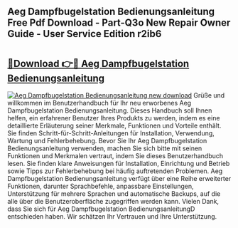 ## Aeg Dampfbugelstation Bedienungsanleitung Free Pdf Download - Part-Q3o New Repair Owner Guide - User Service Edition r2ib6

# <h2><a href="http://df35eya.blite.top/?on=Aeg+Dampfbugelstation+Bedienungsanleitung">🔗Download 👉🔴 Aeg Dampfbugelstation Bedienungsanleitung</a></h2>

[![Aeg Dampfbugelstation Bedienungsanleitung new download](https://i.imgur.com/lujVjoI.png)](http://df35eya.blite.top/?on=Aeg+Dampfbugelstation+Bedienungsanleitung)
Grüße und willkommen im Benutzerhandbuch für Ihr neu erworbenes Aeg Dampfbugelstation Bedienungsanleitung. Dieses Handbuch soll Ihnen helfen, ein erfahrener Benutzer Ihres Produkts zu werden, indem es eine detaillierte Erläuterung seiner Merkmale, Funktionen und Vorteile enthält. Sie finden Schritt-für-Schritt-Anleitungen für Installation, Verwendung, Wartung und Fehlerbehebung. Bevor Sie Ihr Aeg Dampfbugelstation Bedienungsanleitung verwenden, machen Sie sich bitte mit seinen Funktionen und Merkmalen vertraut, indem Sie dieses Benutzerhandbuch lesen. Sie finden klare Anweisungen für Installation, Einrichtung und Betrieb sowie Tipps zur Fehlerbehebung bei häufig auftretenden Problemen. Aeg Dampfbugelstation Bedienungsanleitung verfügt über eine Reihe erweiterter Funktionen, darunter Sprachbefehle, anpassbare Einstellungen, Unterstützung für mehrere Sprachen und automatische Backups, auf die alle über die Benutzeroberfläche zugegriffen werden kann. Vielen Dank, dass Sie sich für Aeg Dampfbugelstation BedienungsanleitungD entschieden haben. Wir schätzen Ihr Vertrauen und Ihre Unterstützung.
